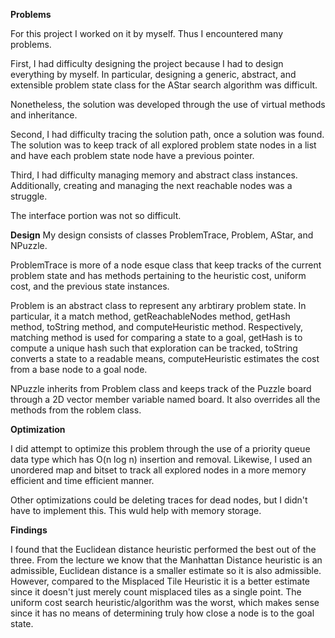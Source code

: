 **Problems**

For this project I worked on it by myself. Thus I encountered many problems.

First, I had difficulty designing the project because I had to design everything by myself. In particular, designing a generic, abstract, and extensible problem state class for the AStar search algorithm was difficult.

Nonetheless, the solution was developed through the use of virtual methods and inheritance.

Second, I had difficulty tracing the solution path, once a solution was found. The solution was to keep track of all explored problem state nodes in a list and have each problem state node have a previous pointer.

Third, I had difficulty managing memory and abstract class instances. Additionally, creating and managing the next reachable nodes was a struggle. 

The interface portion was not so difficult.

**Design**
My design consists of classes ProblemTrace, Problem, AStar, and NPuzzle. 

ProblemTrace is more of a node esque class that keep tracks of the current problem state and has methods pertaining to the heuristic cost, uniform cost, and the previous state instances.

Problem is an abstract class to represent any arbtirary problem state. In particular, it a match method, getReachableNodes method, getHash method, toString method, and computeHeuristic method. Respectively, matching method is used for comparing a state to a goal, getHash is to compute a unique hash such that exploration can be tracked, toString converts a state to a readable means, computeHeuristic estimates the cost from a base node to a goal node.

NPuzzle inherits from Problem class and keeps track of the Puzzle board through a 2D vector member variable named board. It also overrides all the methods from the roblem class.

**Optimization**

I did attempt to optimize this problem through the use of a priority queue data type which has O(n log n) insertion and removal. Likewise, I used an unordered map and bitset to track all explored nodes in a more memory efficient and time efficient manner.

Other optimizations could be deleting traces for dead nodes, but I didn't have to implement this. This wuld help with memory storage.

**Findings**

I found that the Euclidean distance heuristic performed the best out of the three. From the lecture we know that the Manhattan Distance heuristic is an admissible, Euclidean distance is a smaller estimate so it is also admissible. However, compared to the Misplaced Tile Heuristic it is a better estimate since it doesn't just merely count misplaced tiles as a single point. The uniform cost search heuristic/algorithm was the worst, which makes sense since it has no means of determining truly how close a node is to the goal state.
